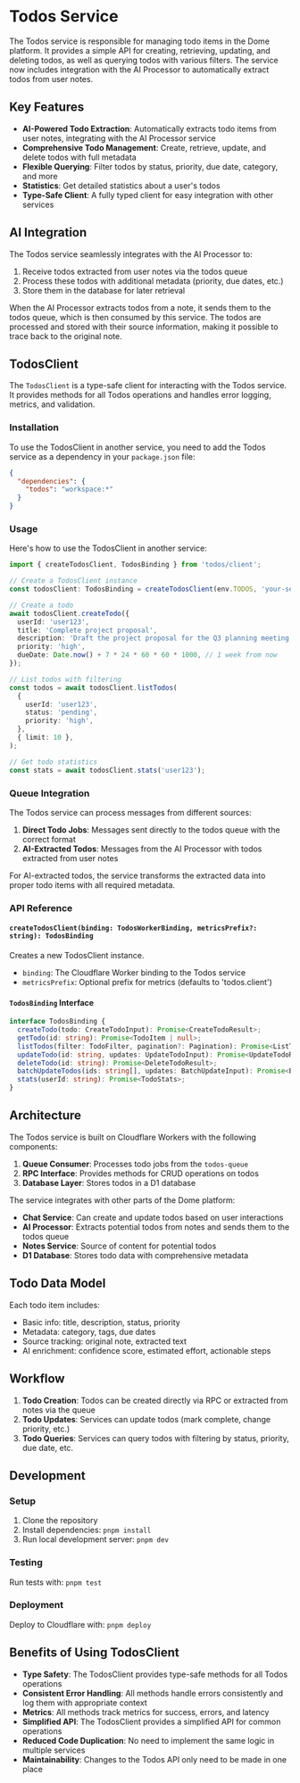 # Todos Service

The Todos service is responsible for managing todo items in the Dome platform. It provides a simple API for creating, retrieving, updating, and deleting todos, as well as querying todos with various filters. The service now includes integration with the AI Processor to automatically extract todos from user notes.

## Key Features

- **AI-Powered Todo Extraction**: Automatically extracts todo items from user notes, integrating with the AI Processor service
- **Comprehensive Todo Management**: Create, retrieve, update, and delete todos with full metadata
- **Flexible Querying**: Filter todos by status, priority, due date, category, and more
- **Statistics**: Get detailed statistics about a user's todos
- **Type-Safe Client**: A fully typed client for easy integration with other services

## AI Integration

The Todos service seamlessly integrates with the AI Processor to:

1. Receive todos extracted from user notes via the todos queue
2. Process these todos with additional metadata (priority, due dates, etc.)
3. Store them in the database for later retrieval

When the AI Processor extracts todos from a note, it sends them to the todos queue, which is then consumed by this service. The todos are processed and stored with their source information, making it possible to trace back to the original note.

## TodosClient

The `TodosClient` is a type-safe client for interacting with the Todos service. It provides methods for all Todos operations and handles error logging, metrics, and validation.

### Installation

To use the TodosClient in another service, you need to add the Todos service as a dependency in your `package.json` file:

```json
{
  "dependencies": {
    "todos": "workspace:*"
  }
}
```

### Usage

Here's how to use the TodosClient in another service:

```typescript
import { createTodosClient, TodosBinding } from 'todos/client';

// Create a TodosClient instance
const todosClient: TodosBinding = createTodosClient(env.TODOS, 'your-service.todos');

// Create a todo
await todosClient.createTodo({
  userId: 'user123',
  title: 'Complete project proposal',
  description: 'Draft the project proposal for the Q3 planning meeting',
  priority: 'high',
  dueDate: Date.now() + 7 * 24 * 60 * 60 * 1000, // 1 week from now
});

// List todos with filtering
const todos = await todosClient.listTodos(
  {
    userId: 'user123',
    status: 'pending',
    priority: 'high',
  },
  { limit: 10 },
);

// Get todo statistics
const stats = await todosClient.stats('user123');
```

### Queue Integration

The Todos service can process messages from different sources:

1. **Direct Todo Jobs**: Messages sent directly to the todos queue with the correct format
2. **AI-Extracted Todos**: Messages from the AI Processor with todos extracted from user notes

For AI-extracted todos, the service transforms the extracted data into proper todo items with all required metadata.

### API Reference

#### `createTodosClient(binding: TodosWorkerBinding, metricsPrefix?: string): TodosBinding`

Creates a new TodosClient instance.

- `binding`: The Cloudflare Worker binding to the Todos service
- `metricsPrefix`: Optional prefix for metrics (defaults to 'todos.client')

#### `TodosBinding` Interface

```typescript
interface TodosBinding {
  createTodo(todo: CreateTodoInput): Promise<CreateTodoResult>;
  getTodo(id: string): Promise<TodoItem | null>;
  listTodos(filter: TodoFilter, pagination?: Pagination): Promise<ListTodosResult>;
  updateTodo(id: string, updates: UpdateTodoInput): Promise<UpdateTodoResult>;
  deleteTodo(id: string): Promise<DeleteTodoResult>;
  batchUpdateTodos(ids: string[], updates: BatchUpdateInput): Promise<BatchUpdateResult>;
  stats(userId: string): Promise<TodoStats>;
}
```

## Architecture

The Todos service is built on Cloudflare Workers with the following components:

1. **Queue Consumer**: Processes todo jobs from the `todos-queue`
2. **RPC Interface**: Provides methods for CRUD operations on todos
3. **Database Layer**: Stores todos in a D1 database

The service integrates with other parts of the Dome platform:

- **Chat Service**: Can create and update todos based on user interactions
- **AI Processor**: Extracts potential todos from notes and sends them to the todos queue
- **Notes Service**: Source of content for potential todos
- **D1 Database**: Stores todo data with comprehensive metadata

## Todo Data Model

Each todo item includes:

- Basic info: title, description, status, priority
- Metadata: category, tags, due dates
- Source tracking: original note, extracted text
- AI enrichment: confidence score, estimated effort, actionable steps

## Workflow

1. **Todo Creation**: Todos can be created directly via RPC or extracted from notes via the queue
2. **Todo Updates**: Services can update todos (mark complete, change priority, etc.)
3. **Todo Queries**: Services can query todos with filtering by status, priority, due date, etc.

## Development

### Setup

1. Clone the repository
2. Install dependencies: `pnpm install`
3. Run local development server: `pnpm dev`

### Testing

Run tests with: `pnpm test`

### Deployment

Deploy to Cloudflare with: `pnpm deploy`

## Benefits of Using TodosClient

- **Type Safety**: The TodosClient provides type-safe methods for all Todos operations
- **Consistent Error Handling**: All methods handle errors consistently and log them with appropriate context
- **Metrics**: All methods track metrics for success, errors, and latency
- **Simplified API**: The TodosClient provides a simplified API for common operations
- **Reduced Code Duplication**: No need to implement the same logic in multiple services
- **Maintainability**: Changes to the Todos API only need to be made in one place
